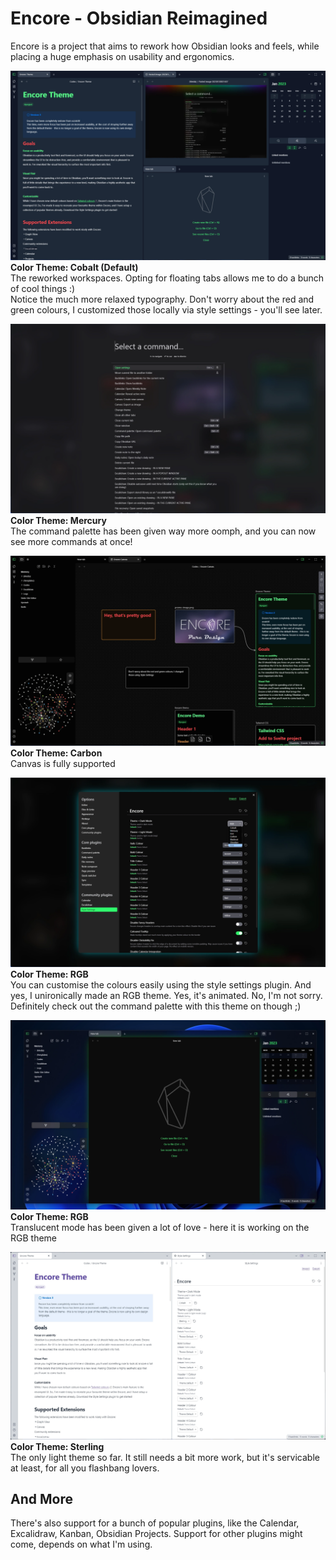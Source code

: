 # Encore - Obsidian Reimagined

Encore is a project that aims to rework how Obsidian looks and feels, while placing a huge emphasis on usability and ergonomics.

![Default appearance](images/preview-encore.webp)
**Color Theme: Cobalt (Default)**  
The reworked workspaces. Opting for floating tabs allows me to do a bunch of cool things :)  
Notice the much more relaxed typography. Don't worry about the red and green colours, I customized those locally via style settings - you'll see later.

![Command palette](images/preview-encore-mercury.webp)
**Color Theme: Mercury**  
The command palette has been given way more oomph, and you can now see more commands at once!

![Canvas support](images/preview-encore-carbon.webp)
**Color Theme: Carbon**  
Canvas is fully supported

![Customisation](images/preview-encore-rgb.webp)
**Color Theme: RGB**  
You can customise the colours easily using the style settings plugin. And yes, I unironically made an RGB theme. Yes, it's animated. No, I'm not sorry. Definitely check out the command palette with this theme on though ;)

![Translucent mode](images/preview-encore-rgb-translucent.webp)
**Color Theme: RGB**  
Translucent mode has been given a lot of love - here it is working on the RGB theme

![Light theme](images/preview-encore-sterling.webp)
**Color Theme: Sterling**  
The only light theme so far. It still needs a bit more work, but it's servicable at least, for all you flashbang lovers.

## And More

There's also support for a bunch of popular plugins, like the Calendar, Excalidraw, Kanban, Obsidian Projects. Support for other plugins might come, depends on what I'm using.